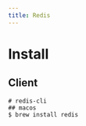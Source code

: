 ```yaml
---
title: Redis
---
```


# Install

## Client

```shell
# redis-cli
## macos
$ brew install redis
```

